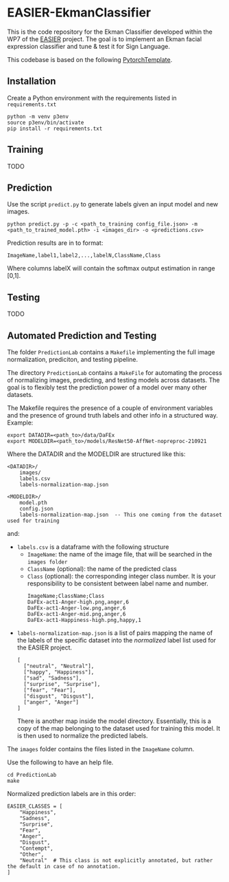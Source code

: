 # EASIER-EkmanClassifier

This is the code repository for the Ekman Classifier developed within the WP7 of the [EASIER](https://www.project-easier.eu) project.
The goal is to implement an Ekman facial expression classifier and tune & test it for Sign Language.

This codebase is based on the following [PytorchTemplate](https://github.com/victoresque/pytorch-template).


## Installation

Create a Python environment with the requirements listed in `requirements.txt`

    python -m venv p3env
    source p3env/bin/activate
    pip install -r requirements.txt

## Training

TODO

## Prediction

Use the script `predict.py` to generate labels given an input model and new images.

    python predict.py -p -c <path_to_training config_file.json> -m <path_to_trained_model.pth> -i <images_dir> -o <predictions.csv>

Prediction results are in to format:

    ImageName,label1,label2,...,labelN,ClassName,Class

Where columns labelX will contain the softmax output estimation in range [0,1].

## Testing

TODO


## Automated Prediction and Testing

The folder `PredictionLab` contains a `Makefile` implementing the full image normalization, prediciton, and testing pipeline.


The directory `PredictionLab` contains a `MakeFile` for automating the process of normalizing images, predicting, and testing models across datasets.
The goal is to flexibly test the prediction power of a model over many other datasets.

The Makefile requires the presence of a couple of environment variables and the presence of ground truth labels and other info in a structured way.
Example:

```
export DATADIR=<path_to>/data/DaFEx
export MODELDIR=<path_to>/models/ResNet50-AffNet-nopreproc-210921
```

Where the DATADIR and the MODELDIR are structured like this:

```
<DATADIR>/
    images/
    labels.csv
    labels-normalization-map.json

<MODELDIR>/
    model.pth
    config.json
    labels-normalization-map.json  -- This one coming from the dataset used for training
```

and:

* `labels.csv` is a dataframe with the following structure
    * `ImageName`: the name of the image file, that will be searched in the `images folder`
    * `ClassName` (optional): the name of the predicted class
    * `Class` (optional): the corresponding integer class number. It is your responsibility to be consistent between label name and number.
      ```
      ImageName;ClassName;Class
      DaFEx-act1-Anger-high.png,anger,6
      DaFEx-act1-Anger-low.png,anger,6
      DaFEx-act1-Anger-mid.png,anger,6
      DaFEx-act1-Happiness-high.png,happy,1
      ```
* `labels-normalization-map.json` is a list of pairs mapping the name of the labels of the specific dataset into the _normalized_ label list used for the EASIER project.
   ```
   [
     ["neutral", "Neutral"],
     ["happy", "Happiness"],
     ["sad", "Sadness"],
     ["surprise", "Surprise"],
     ["fear", "Fear"],
     ["disgust", "Disgust"],
     ["anger", "Anger"]
   ]
   ```
   There is another map inside the model directory. Essentially, this is a copy of the map belonging to the dataset used for training this model. It is then used to normalize the predicted labels.

The `images` folder contains the files listed in the `ImageName` column.

Use the following to have an help file.

    cd PredictionLab
    make

Normalized prediction labels are in this order:
```
EASIER_CLASSES = [
    "Happiness",
    "Sadness",
    "Surprise",
    "Fear",
    "Anger",
    "Disgust",
    "Contempt",
    "Other",
    "Neutral"  # This class is not explicitly annotated, but rather the default in case of no annotation.
]
```
